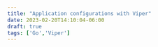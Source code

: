 ```yaml
---
title: "Application configurations with Viper"
date: 2023-02-20T14:10:04-06:00
draft: true
tags: ['Go','Viper']
---
```


